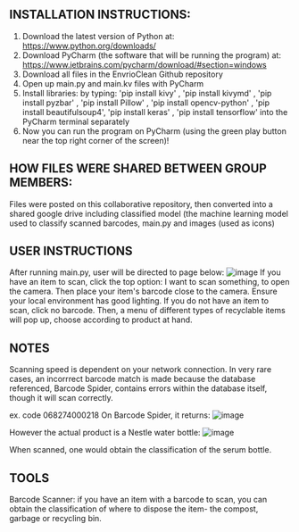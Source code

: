 ## INSTALLATION INSTRUCTIONS:
1. Download the latest version of Python at: https://www.python.org/downloads/
2. Download PyCharm (the software that will be running the program) at: https://www.jetbrains.com/pycharm/download/#section=windows
3. Download all files in the EnvrioClean Github repository
4. Open up main.py and main.kv files with PyCharm
5. Install libraries: by typing: 'pip install kivy' , 'pip install kivymd' , 'pip install pyzbar' , 'pip install Pillow' , 'pip install opencv-python' , 'pip install beautifulsoup4', 'pip install keras' , 'pip install tensorflow' into the PyCharm terminal separately
6. Now you can run the program on PyCharm (using the green play button near the top right corner of the screen)!

## HOW FILES WERE SHARED BETWEEN GROUP MEMBERS: 

Files were posted on this collaborative repository, then converted into a shared google drive including classified model (the machine learning model used to classify scanned barcodes, main.py and images (used as icons)

## USER INSTRUCTIONS

After running main.py, user will be directed to page below:
![image](https://user-images.githubusercontent.com/100422268/172062849-a1f939a6-1290-4c1a-8a04-137cc52346c9.png)
If you have an item to scan, click the top option: I want to scan something, to open the camera. Then place your item's barcode close to the camera. Ensure your local environment has good lighting. 
If you do not have an item to scan, click no barcode. Then, a menu of different types of recyclable items will pop up, choose according to product at hand.

## NOTES 

Scanning speed is dependent on your network connection.
In very rare cases, an incorrrect barcode match is made because the database referenced, Barcode Spider, contains errors within the database itself, though it will scan correctly. 

ex. code 068274000218 
On Barcode Spider, it returns:
![image](https://user-images.githubusercontent.com/100422268/172064322-d26371e6-0f29-4522-8c6e-72e48ac6c363.png)

However the actual product is a Nestle water bottle: 
![image](https://user-images.githubusercontent.com/100422268/172064266-4dd5aaa0-e81d-49dd-af43-24917a18b4de.png)

When scanned, one would obtain the classification of the serum bottle. 



## TOOLS 

Barcode Scanner: if you have an item with a barcode to scan, you can obtain the classification of where to dispose the item- the compost, garbage or recycling bin. 





